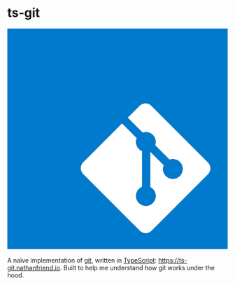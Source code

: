# ts-git

<img alt="ts-git logo" src="ts-git.png" />

A naïve implementation of [git](https://git-scm.com/), written in [TypeScript](https://www.typescriptlang.org/): https://ts-git.nathanfriend.io.  Built to help me understand how git works under the hood.